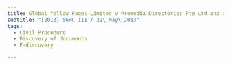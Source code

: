 ```yaml
---
title: Global Yellow Pages Limited v Promedia Directories Pte Ltd and another suit
subtitle: "[2013] SGHC 111 / 22\_May\_2013"
tags:
  - Civil Procedure
  - Discovery of documents
  - E-discovery

---
```


